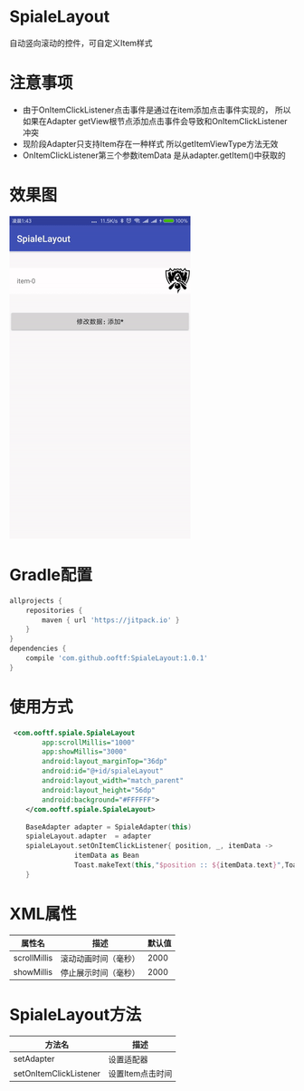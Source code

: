 # SpialeLayout
自动竖向滚动的控件，可自定义Item样式
# 注意事项
* 由于OnItemClickListener点击事件是通过在item添加点击事件实现的，
所以如果在Adapter getView根节点添加点击事件会导致和OnItemClickListener冲突
* 现阶段Adapter只支持Item存在一种样式 所以getItemViewType方法无效
* OnItemClickListener第三个参数itemData 是从adapter.getItem()中获取的
# 效果图
![](https://github.com/ooftf/SpialeLayout/raw/master/ImageRepository/SpialeLayout.gif)
# Gradle配置
```groovy
allprojects {
    repositories {
        maven { url 'https://jitpack.io' }
    }
}
dependencies {
    compile 'com.github.ooftf:SpialeLayout:1.0.1'
}
```
# 使用方式
```xml
 <com.ooftf.spiale.SpialeLayout
        app:scrollMillis="1000"
        app:showMillis="3000"
        android:layout_marginTop="36dp"
        android:id="@+id/spialeLayout"
        android:layout_width="match_parent"
        android:layout_height="56dp"
        android:background="#FFFFFF">
    </com.ooftf.spiale.SpialeLayout>
```
```kotlin
    BaseAdapter adapter = SpialeAdapter(this)
    spialeLayout.adapter  = adapter
    spialeLayout.setOnItemClickListener{ position, _, itemData ->
                itemData as Bean
                Toast.makeText(this,"$position :: ${itemData.text}",Toast.LENGTH_SHORT).show()
    }
```
# XML属性
|属性名|描述|默认值|
|---|---|---|
|scrollMillis|滚动动画时间（毫秒）|2000|
|showMillis|停止展示时间（毫秒）|2000|
# SpialeLayout方法
|方法名|描述|
|---|---|
|setAdapter|设置适配器|
|setOnItemClickListener|设置Item点击时间|